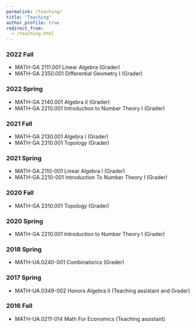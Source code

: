 ```yaml
---
permalink: /teaching/
title: "Teaching"
author_profile: true
redirect_from: 
  - /teaching.html
---
```


### 2022 Fall
* MATH-GA 2111.001 Linear Algebra (Grader)
* MATH-GA 2350.001 Differential Geometry I (Grader)


### 2022 Spring
* MATH-GA 2140.001 Algebra II (Grader)
* MATH-GA 2210.001 Introduction to Number Theory I (Grader)


### 2021 Fall
* MATH-GA 2130.001 Algebra I (Grader)
* MATH-GA 2310.001 Topology (Grader)


### 2021 Spring
* MATH-GA.2110-001 Linear Algebra I (Grader)
* MATH-GA.2210-001 Introduction To Number Theory I (Grader)


### 2020 Fall
* MATH-GA 2310.001 Topology (Grader)


### 2020 Spring
* MATH-GA 2210.001 Introduction to Number Theory I (Grader)


### 2018 Spring
* MATH-UA.0240-001 Combinatorics (Grader)


### 2017 Spring
* MATH-UA.0349-002 Honors Algebra II (Teaching assistant and Grader)


### 2016 Fall
* MATH-UA.0211-014 Math For Economics (Teaching assistant)
